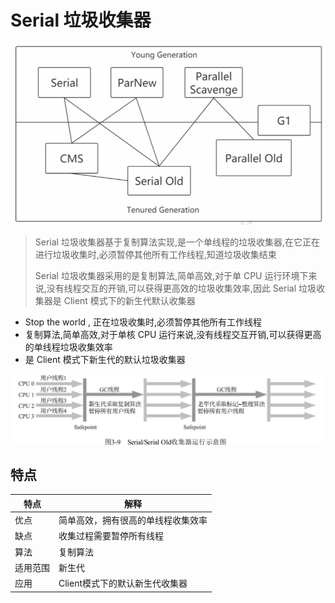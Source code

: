 # Serial 垃圾收集器

<img src="../../assets/image-20200908105903706.png" alt="image-20200908105903706" style="zoom:67%;" />

> Serial 垃圾收集器基于复制算法实现,是一个单线程的垃圾收集器,在它正在进行垃圾收集时,必须暂停其他所有工作线程,知道垃圾收集结束
>
> Serial 垃圾收集器采用的是复制算法,简单高效,对于单 CPU 运行环境下来说,没有线程交互的开销,可以获得更高效的垃圾收集效率,因此 Serial 垃圾收集器是 Client 模式下的新生代默认收集器

- Stop the world , 正在垃圾收集时,必须暂停其他所有工作线程
- 复制算法,简单高效,对于单核 CPU 运行来说,没有线程交互开销,可以获得更高的单线程垃圾收集效率
- 是 Client 模式下新生代的默认垃圾收集器

<img src="../../assets/image-20200526230213548.png" alt="image-20200526230213548" style="zoom: 50%;" />

## 特点

| 特点     | 解释                               |
| -------- | ---------------------------------- |
| 优点     | 简单高效，拥有很高的单线程收集效率 |
| 缺点     | 收集过程需要暂停所有线程           |
| 算法     | 复制算法                           |
| 适用范围 | 新生代                             |
| 应用     | Client模式下的默认新生代收集器     |